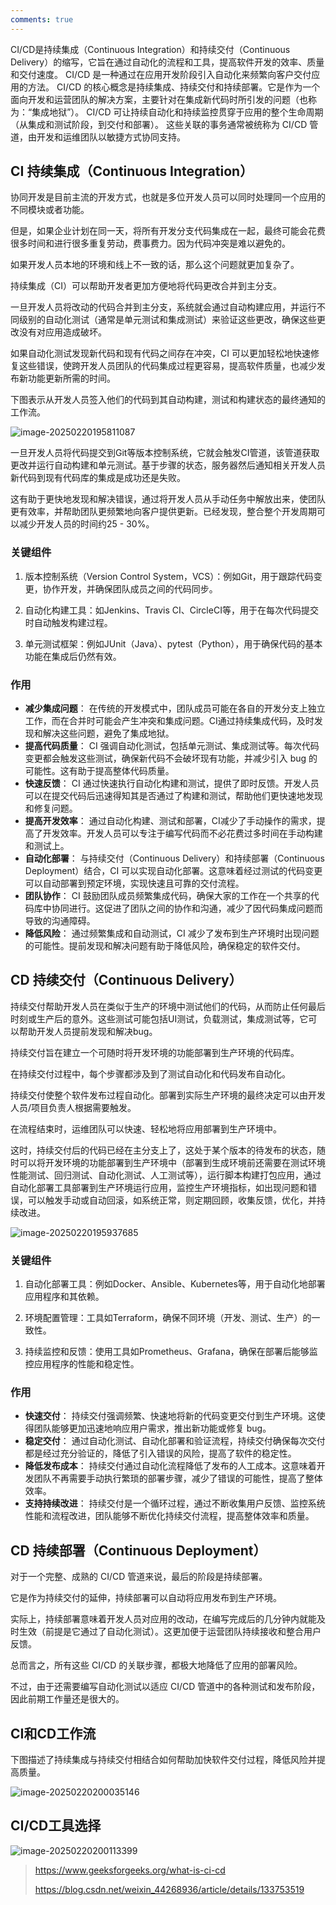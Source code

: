 ```yaml
---
comments: true
---
```


CI/CD是持续集成（Continuous Integration）和持续交付（Continuous Delivery）的缩写，它旨在通过自动化的流程和工具，提高软件开发的效率、质量和交付速度。
CI/CD 是一种通过在应用开发阶段引入自动化来频繁向客户交付应用的方法。
CI/CD 的核心概念是持续集成、持续交付和持续部署。它是作为一个面向开发和运营团队的解决方案，主要针对在集成新代码时所引发的问题（也称为：“集成地狱”）。
CI/CD 可让持续自动化和持续监控贯穿于应用的整个生命周期（从集成和测试阶段，到交付和部署）。
这些关联的事务通常被统称为 CI/CD 管道，由开发和运维团队以敏捷方式协同支持。

## CI 持续集成（Continuous Integration）

协同开发是目前主流的开发方式，也就是多位开发人员可以同时处理同一个应用的不同模块或者功能。

但是，如果企业计划在同一天，将所有开发分支代码集成在一起，最终可能会花费很多时间和进行很多重复劳动，费事费力。因为代码冲突是难以避免的。

如果开发人员本地的环境和线上不一致的话，那么这个问题就更加复杂了。

持续集成（CI）可以帮助开发者更加方便地将代码更改合并到主分支。

一旦开发人员将改动的代码合并到主分支，系统就会通过自动构建应用，并运行不同级别的自动化测试（通常是单元测试和集成测试）来验证这些更改，确保这些更改没有对应用造成破坏。

如果自动化测试发现新代码和现有代码之间存在冲突，CI 可以更加轻松地快速修复这些错误，使跨开发人员团队的代码集成过程更容易，提高软件质量，也减少发布新功能更新所需的时间。

下图表示从开发人员签入他们的代码到其自动构建，测试和构建状态的最终通知的工作流。

![image-20250220195811087](https://cdn.jsdelivr.net/gh/SDNURoboticsAILab/ImageBed@master/img/resources/git/image-20250220195811087.png)

一旦开发人员将代码提交到Git等版本控制系统，它就会触发CI管道，该管道获取更改并运行自动构建和单元测试。基于步骤的状态，服务器然后通知相关开发人员新代码到现有代码库的集成是成功还是失败。

这有助于更快地发现和解决错误，通过将开发人员从手动任务中解放出来，使团队更有效率，并帮助团队更频繁地向客户提供更新。已经发现，整合整个开发周期可以减少开发人员的时间约25 - 30%。

### 关键组件

1. 版本控制系统（Version Control System，VCS）：例如Git，用于跟踪代码变更，协作开发，并确保团队成员之间的代码同步。

2. 自动化构建工具：如Jenkins、Travis CI、CircleCI等，用于在每次代码提交时自动触发构建过程。

3. 单元测试框架：例如JUnit（Java）、pytest（Python），用于确保代码的基本功能在集成后仍然有效。

### 作用

- **减少集成问题**： 在传统的开发模式中，团队成员可能在各自的开发分支上独立工作，而在合并时可能会产生冲突和集成问题。CI通过持续集成代码，及时发现和解决这些问题，避免了集成地狱。
- **提高代码质量**： CI 强调自动化测试，包括单元测试、集成测试等。每次代码变更都会触发这些测试，确保新代码不会破坏现有功能，并减少引入 bug 的可能性。这有助于提高整体代码质量。
- **快速反馈**： CI 通过快速执行自动化构建和测试，提供了即时反馈。开发人员可以在提交代码后迅速得知其是否通过了构建和测试，帮助他们更快速地发现和修复问题。
- **提高开发效率**： 通过自动化构建、测试和部署，CI减少了手动操作的需求，提高了开发效率。开发人员可以专注于编写代码而不必花费过多时间在手动构建和测试上。
- **自动化部署**： 与持续交付（Continuous Delivery）和持续部署（Continuous Deployment）结合，CI 可以实现自动化部署。这意味着经过测试的代码变更可以自动部署到预定环境，实现快速且可靠的交付流程。
- **团队协作**： CI 鼓励团队成员频繁集成代码，确保大家的工作在一个共享的代码库中协同进行。这促进了团队之间的协作和沟通，减少了因代码集成问题而导致的沟通障碍。
- **降低风险**： 通过频繁集成和自动测试，CI 减少了发布到生产环境时出现问题的可能性。提前发现和解决问题有助于降低风险，确保稳定的软件交付。

## CD 持续交付（Continuous Delivery）

持续交付帮助开发人员在类似于生产的环境中测试他们的代码，从而防止任何最后时刻或生产后的意外。这些测试可能包括UI测试，负载测试，集成测试等，它可以帮助开发人员提前发现和解决bug。

持续交付旨在建立一个可随时将开发环境的功能部署到生产环境的代码库。

在持续交付过程中，每个步骤都涉及到了测试自动化和代码发布自动化。

持续交付使整个软件发布过程自动化。部署到实际生产环境的最终决定可以由开发人员/项目负责人根据需要触发。

在流程结束时，运维团队可以快速、轻松地将应用部署到生产环境中。

这时，持续交付后的代码已经在主分支上了，这处于某个版本的待发布的状态，随时可以将开发环境的功能部署到生产环境中（部署到生成环境前还需要在测试环境性能测试、回归测试、自动化测试、人工测试等），运行脚本构建打包应用，通过自动化部署工具部署到生产环境运行应用，监控生产环境指标，如出现问题和错误，可以触发手动或自动回滚，如系统正常，则定期回顾，收集反馈，优化，并持续改进。

![image-20250220195937685](https://cdn.jsdelivr.net/gh/SDNURoboticsAILab/ImageBed@master/img/resources/git/image-20250220195937685.png)

### 关键组件

1. 自动化部署工具：例如Docker、Ansible、Kubernetes等，用于自动化地部署应用程序和其依赖。

2. 环境配置管理：工具如Terraform，确保不同环境（开发、测试、生产）的一致性。

3. 持续监控和反馈：使用工具如Prometheus、Grafana，确保在部署后能够监控应用程序的性能和稳定性。

### 作用

- **快速交付**： 持续交付强调频繁、快速地将新的代码变更交付到生产环境。这使得团队能够更加迅速地响应用户需求，推出新功能或修复 bug。
- **稳定交付**： 通过自动化测试、自动化部署和验证流程，持续交付确保每次交付都是经过充分验证的，降低了引入错误的风险，提高了软件的稳定性。
- **降低发布成本**： 持续交付通过自动化流程降低了发布的人工成本。这意味着开发团队不再需要手动执行繁琐的部署步骤，减少了错误的可能性，提高了整体效率。
- **支持持续改进**： 持续交付是一个循环过程，通过不断收集用户反馈、监控系统性能和流程改进，团队能够不断优化持续交付流程，提高整体效率和质量。

## CD 持续部署（Continuous Deployment）

对于一个完整、成熟的 CI/CD 管道来说，最后的阶段是持续部署。

它是作为持续交付的延伸，持续部署可以自动将应用发布到生产环境。

实际上，持续部署意味着开发人员对应用的改动，在编写完成后的几分钟内就能及时生效（前提是它通过了自动化测试）。这更加便于运营团队持续接收和整合用户反馈。

总而言之，所有这些 CI/CD 的关联步骤，都极大地降低了应用的部署风险。

不过，由于还需要编写自动化测试以适应 CI/CD 管道中的各种测试和发布阶段，因此前期工作量还是很大的。

## CI和CD工作流

下图描述了持续集成与持续交付相结合如何帮助加快软件交付过程，降低风险并提高质量。

![image-20250220200035146](https://cdn.jsdelivr.net/gh/SDNURoboticsAILab/ImageBed@master/img/resources/git/image-20250220200035146.png)

## CI/CD工具选择

![image-20250220200113399](https://cdn.jsdelivr.net/gh/SDNURoboticsAILab/ImageBed@master/img/resources/git/image-20250220200113399.png)

> https://www.geeksforgeeks.org/what-is-ci-cd
>
> https://blog.csdn.net/weixin_44268936/article/details/133753519
